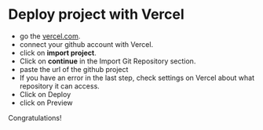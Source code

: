 # Deploy project with Vercel

* go the [vercel.com](https://vercel.com/).
* connect your github account with Vercel.
* click on **import project**.
* Click on **continue** in the Import Git Repository section.
* paste the url of the github project
* If you have an error in the last step, check settings on Vercel about what repository it can access.
* Click on Deploy
* click on Preview

Congratulations!
